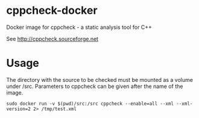 # cppcheck-docker

Docker image for cppcheck - a static analysis tool for C++

See http://cppcheck.sourceforge.net

# Usage

The directory with the source to be checked must be mounted as a volume under /src.
Parameters to cppcheck can be given after the name of the image.

```
sudo docker run -v $(pwd)/src:/src cppcheck --enable=all --xml --xml-version=2 2> /tmp/test.xml
```

